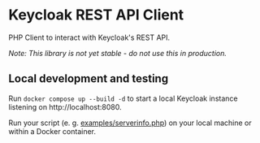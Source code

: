 # Keycloak REST API Client
PHP Client to interact with Keycloak's REST API.

_Note: This library is not yet stable - do not use this in production._

## Local development and testing
Run `docker compose up --build -d` to start a local Keycloak instance listening on http://localhost:8080.

Run your script (e. g. [examples/serverinfo.php](examples/serverinfo.php)) on your local machine or within a Docker container.
